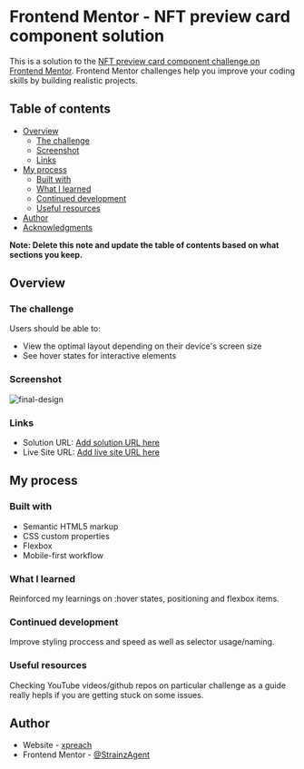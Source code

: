# Frontend Mentor - NFT preview card component solution

This is a solution to the [NFT preview card component challenge on Frontend Mentor](https://www.frontendmentor.io/challenges/nft-preview-card-component-SbdUL_w0U). Frontend Mentor challenges help you improve your coding skills by building realistic projects.

## Table of contents

- [Overview](#overview)
  - [The challenge](#the-challenge)
  - [Screenshot](#screenshot)
  - [Links](#links)
- [My process](#my-process)
  - [Built with](#built-with)
  - [What I learned](#what-i-learned)
  - [Continued development](#continued-development)
  - [Useful resources](#useful-resources)
- [Author](#author)
- [Acknowledgments](#acknowledgments)

**Note: Delete this note and update the table of contents based on what sections you keep.**

## Overview

### The challenge

Users should be able to:

- View the optimal layout depending on their device's screen size
- See hover states for interactive elements

### Screenshot

![final-design](https://user-images.githubusercontent.com/86220032/184890868-e9cb046b-86ab-49cd-9caf-32ae0b3f1fce.png)


### Links

- Solution URL: [Add solution URL here](https://your-solution-url.com)
- Live Site URL: [Add live site URL here](https://your-live-site-url.com)

## My process

### Built with

- Semantic HTML5 markup
- CSS custom properties
- Flexbox
- Mobile-first workflow

### What I learned

Reinforced my learnings on :hover states, positioning and flexbox items.

### Continued development

Improve styling proccess and speed as well as selector usage/naming.

### Useful resources

Checking YouTube videos/github repos on particular challenge as a guide really hepls if you are getting stuck on some issues.

## Author

- Website - [xpreach](https://github.com/StrainzAgent)
- Frontend Mentor - [@StrainzAgent](https://www.frontendmentor.io/profile/StrainzAgent)

